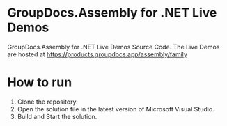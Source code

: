 # GroupDocs.Assembly for .NET Live Demos

GroupDocs.Assembly for .NET Live Demos Source Code.
The Live Demos are hosted at https://products.groupdocs.app/assembly/family
 
# How to run
 
 1. Clone the repository.
 2. Open the solution file in the latest version of Microsoft Visual Studio.
 3. Build and Start the solution.
